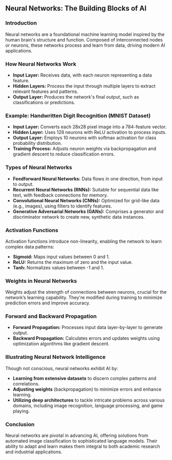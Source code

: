 ## **Neural Networks: The Building Blocks of AI**

### **Introduction**

Neural networks are a foundational machine learning model inspired by the human brain's structure and function. Composed of interconnected nodes or neurons, these networks process and learn from data, driving modern AI applications.

### **How Neural Networks Work**

- **Input Layer:** Receives data, with each neuron representing a data feature.
- **Hidden Layers:** Process the input through multiple layers to extract relevant features and patterns.
- **Output Layer:** Produces the network's final output, such as classifications or predictions.

### **Example: Handwritten Digit Recognition (MNIST Dataset)**

- **Input Layer:** Converts each 28x28 pixel image into a 784-feature vector.
- **Hidden Layer:** Uses 128 neurons with ReLU activation to process inputs.
- **Output Layer:** Employs 10 neurons with softmax activation for class probability distribution.
- **Training Process:** Adjusts neuron weights via backpropagation and gradient descent to reduce classification errors.

### **Types of Neural Networks**

- **Feedforward Neural Networks:** Data flows in one direction, from input to output.
- **Recurrent Neural Networks (RNNs):** Suitable for sequential data like text, with feedback connections for memory.
- **Convolutional Neural Networks (CNNs):** Optimized for grid-like data (e.g., images), using filters to identify features.
- **Generative Adversarial Networks (GANs):** Comprises a generator and discriminator network to create new, synthetic data instances.

### **Activation Functions**

Activation functions introduce non-linearity, enabling the network to learn complex data patterns:

- **Sigmoid:** Maps input values between 0 and 1.
- **ReLU:** Returns the maximum of zero and the input value.
- **Tanh:** Normalizes values between -1 and 1.

### **Weights in Neural Networks**

Weights adjust the strength of connections between neurons, crucial for the network’s learning capability. They're modified during training to minimize prediction errors and improve accuracy.

### **Forward and Backward Propagation**

- **Forward Propagation:** Processes input data layer-by-layer to generate output.
- **Backward Propagation:** Calculates errors and updates weights using optimization algorithms like gradient descent.

### **Illustrating Neural Network Intelligence**

Though not conscious, neural networks exhibit AI by:

- **Learning from extensive datasets** to discern complex patterns and correlations.
- **Adjusting weights** (backpropagation) to minimize errors and enhance learning.
- **Utilizing deep architectures** to tackle intricate problems across various domains, including image recognition, language processing, and game playing.

### **Conclusion**

Neural networks are pivotal in advancing AI, offering solutions from automated image classification to sophisticated language models. Their ability to adapt and learn makes them integral to both academic research and industrial applications.
